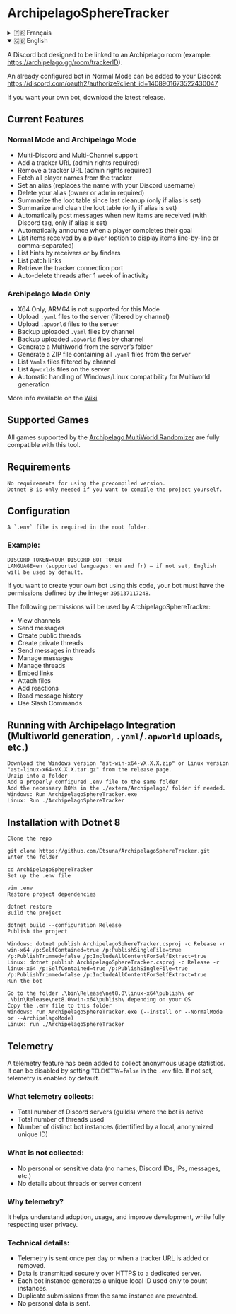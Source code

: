 # ArchipelagoSphereTracker 
<details>
<summary>🇫🇷 Français</summary>

Un bot Discord conçu pour être lié a la room pour Archipelago (Exemple : https://archipelago.gg/room/trackerID).

Un bot déjà configuré en Normal Mode peut être ajouté à votre discord : https://discord.com/oauth2/authorize?client_id=1408901673522430047

Si vous voulez votre propre bot, téléchargez la dernière release.

## Fonctionnalités Actuelles
### Mode Normal et Mode Archipelago
* Multi-Discord et Multi-Channel
* Ajouter une URL (Droits d'admin requis)
* Supprimer une URL (Droits d'admin requis)
* Récupérer tous les noms depuis le tracker
* Définir un alias (remplace le nom par celui sur Discord)
* Supprimer son propre alias (Propriétaire et Admin requis)
* Récapituler la table de loot des objets depuis le dernier récapitulatif et nettoyage (uniquement si un alias a été créé).
* Récapituler et nettoyer la table de loot des objets (uniquement si un alias a été créé).
* Envoyer automatiquement des messages concernant les nouveaux objets lootés sur Discord (avec le tag Discord, uniquement si un alias a été créé).
* Envoyer automatiquement un message quand un joueur complète son objectif.
* Lister les items reçus par le nom du joueur (avec l'option d'affichage en retour à la ligne pour chaque item ou séparés par une virgule).
* Lister les hints par receivers ou par finders.
* Lister le lien des Patchs.
* Récupérer le port de connexion.
* Suppression automatique du fil après 1 semaine d'inactivité.

### Mode Archipelago Seulement
* ARM64 n'est pas supporté avec ce mode.
* Envoyer des `.yamls` au server filtré par le channel.
* Envoyer des `.apworld` au server.
* Backup des `.yamls` envoyés au channel
* Backup des `.apwrolds` envoyés au channel
* Générer à partir du dossier du server un Multiworld.
* Générer à partir du server une fichier Zip contenant tous les `.yamls` compris dans le Zip.
* Lister les `Yamls` filtré par le channel.
* Lister les `Apworlds` présent dans le server.
* Gestion automatique de la compatibilité Windows et Linux pour la generation des Multiworld.


Pour plus d'info, voir le [Wiki](https://github.com/Etsuna/ArchipelagoSphereTracker/wiki)

## Jeux Pris en Charge
Tous les jeux pris en charge par le Randomizer MultiWorld [Archipelago](https://github.com/ArchipelagoMW/Archipelago) sont compatibles et ont une compatibilité MultiWorld complète entre eux.

## Prérequis
```
Aucun prérequis n’est nécessaire pour utiliser la version précompilée.
Dotnet 8 est requis uniquement si vous souhaitez compiler le projet vous-même.
```

## Configuration
Un fichier `.env` est nécessaire dans le répertoire principal du dépôt.

### Exemple de Configuration :
```
DISCORD_TOKEN=YOUR_DISCORD_BOT_TOKEN
LANGUAGE=fr (langues supportées : en et fr) — si non défini, l’anglais sera utilisé par défaut.
```

Si vous souhaitez créer votre propre bot Discord en utilisant le code de ce dépôt, votre bot aura besoin des permissions définies par l'entier `395137117248`.

Les permissions suivantes seront accordées à ArchipelagoSphereTracker :
* Voir les salons  
* Envoyer des messages
* Créer des fils publics
* Créer des fils privés  
* Envoyer des messages dans les threads  
* Gérer les messages
* Gérer les fils  
* Intégrer des liens  
* Joindre des fichiers  
* Ajouter des réactions  
* Lire l’historique des messages
* Utiliser des commands slash

## Execution avec l'intégration d'Archipelago (Génération de multiworld, envoi de yamls/apworlds, etc)
```
Téléchargez la version Windows "ast-win-x64-vX.X.X.zip" ou Linux "ast-linux-x64-vX.X.X.tar.gz" depuis la page des releases.
Décompressez dans un dossier
Ajoutez dans la même répertoire le fichier .env correctement configuré
Ajoutez dans le dossier ./extern/Archipelago/ les roms necessaires si besoin
Windows: Executez le programme ArchipelagoSphereTracker.exe
Linux: Executez le programme ./ArchipelagoSphereTracker
```

## Installation avec Dotnet 8
```
# Clonez le dépôt
git clone https://github.com/Etsuna/ArchipelagoSphereTracker.git

# Entrez dans le répertoire
cd ArchipelagoSphereTracker

# Configurez votre fichier .env
vim .env

# Restaurez le projet
dotnet restore

# Compilez le projet
dotnet build --configuration Release

# Publishez le projet
Windows x64 : dotnet publish ArchipelagoSphereTracker.csproj -c Release -r win-x64 /p:SelfContained=true /p:PublishSingleFile=true /p:PublishTrimmed=false /p:IncludeAllContentForSelfExtract=true
linux x64: dotnet publish ArchipelagoSphereTracker.csproj -c Release -r linux-x64 /p:SelfContained=true /p:PublishSingleFile=true /p:PublishTrimmed=false /p:IncludeAllContentForSelfExtract=true
Windows arm64 : dotnet publish ArchipelagoSphereTracker.csproj -c Release -r win-arm64 /p:SelfContained=true /p:PublishSingleFile=true /p:PublishTrimmed=false /p:IncludeAllContentForSelfExtract=true
linux arm64: dotnet publish ArchipelagoSphereTracker.csproj -c Release -r linux-arm64 /p:SelfContained=true /p:PublishSingleFile=true /p:PublishTrimmed=false /p:IncludeAllContentForSelfExtract=true

# Lancez le bot
Allez dans le dossier .\bin\Release\net8.0\linux-x64\publish\ ou .\bin\Release\net8.0\win-x64\publish\ selon votre OS
Copiez le fichier .env dans ce dossier
Windows: exécutez ArchipelagoSphereTracker.exe (--install ou --NormalMode ou --ArchipelagoMode)
Linux: exécutez ./ArchipelagoSphereTracker
```

## Télémétrie
Une fonctionnalité de télémétrie a été ajoutée pour collecter des statistiques d’usage anonymes du programme.
Elle peut être désactivée en ajoutant dans le `.env` le paramètre `TELEMETRY=false`. Si non défini, la télémétrie est activée par défaut.

Que collecte la télémétrie ?
* Le nombre total de serveurs Discord (guilds) où le programme est actif
* Le nombre total de fils utilisés
* Le nombre d’instances distinctes du programme en fonctionnement (identifiées par un identifiant unique local, anonymisé)

Ce qui n’est pas collecté :
* Aucune donnée personnelle ou sensible (pas de noms, IDs Discord, IP, messages, etc.)
* Aucun détail sur les fils ou contenus des serveurs

## Pourquoi cette télémétrie ?

Elle permet de mieux comprendre l’adoption du programme, d’évaluer son utilisation, et d’améliorer son développement, tout en respectant la vie privée des utilisateurs.

## Fonctionnement technique

* La télémétrie est envoyée automatiquement une fois par jour ou à chaque fois qu'une URL d'un Room est ajoutée ou supprimée depuis chaque instance.
* Les données sont transmises de façon sécurisée via HTTPS vers un serveur dédié.
* Chaque instance génère localement un identifiant unique non personnel utilisé pour compter les programmes distincts.
* Un mécanisme évite les envois multiples par jour depuis une même instance.
* Aucune donnée personnelle n’est envoyée.


</details>

<details open>
<summary>🇬🇧 English</summary>

A Discord bot designed to be linked to an Archipelago room (example: https://archipelago.gg/room/trackerID).

An already configured bot in Normal Mode can be added to your Discord: https://discord.com/oauth2/authorize?client_id=1408901673522430047

If you want your own bot, download the latest release.

## Current Features
### Normal Mode and Archipelago Mode
* Multi-Discord and Multi-Channel support  
* Add a tracker URL (admin rights required)  
* Remove a tracker URL (admin rights required)  
* Fetch all player names from the tracker  
* Set an alias (replaces the name with your Discord username)  
* Delete your alias (owner or admin required)  
* Summarize the loot table since last cleanup (only if alias is set)  
* Summarize and clean the loot table (only if alias is set)  
* Automatically post messages when new items are received (with Discord tag, only if alias is set)  
* Automatically announce when a player completes their goal  
* List items received by a player (option to display items line-by-line or comma-separated)  
* List hints by receivers or by finders  
* List patch links  
* Retrieve the tracker connection port  
* Auto-delete threads after 1 week of inactivity  

### Archipelago Mode Only
* X64 Only, ARM64 is not supported for this Mode
* Upload `.yaml` files to the server (filtered by channel)  
* Upload `.apworld` files to the server  
* Backup uploaded `.yaml` files by channel  
* Backup uploaded `.apworld` files by channel  
* Generate a Multiworld from the server’s folder  
* Generate a ZIP file containing all `.yaml` files from the server  
* List `Yamls` files filtered by channel  
* List `Apworlds` files on the server  
* Automatic handling of Windows/Linux compatibility for Multiworld generation


More info available on the [Wiki](https://github.com/Etsuna/ArchipelagoSphereTracker/wiki)

## Supported Games
All games supported by the [Archipelago MultiWorld Randomizer](https://github.com/ArchipelagoMW/Archipelago) are fully compatible with this tool.

## Requirements
```
No requirements for using the precompiled version.
Dotnet 8 is only needed if you want to compile the project yourself.
```
## Configuration
```
A `.env` file is required in the root folder.
```

### Example:
```
DISCORD_TOKEN=YOUR_DISCORD_BOT_TOKEN
LANGUAGE=en (supported languages: en and fr) — if not set, English will be used by default.
```

If you want to create your own bot using this code, your bot must have the permissions defined by the integer `395137117248`.

The following permissions will be used by ArchipelagoSphereTracker:
* View channels  
* Send messages  
* Create public threads  
* Create private threads  
* Send messages in threads  
* Manage messages  
* Manage threads  
* Embed links  
* Attach files  
* Add reactions  
* Read message history 
* Use Slash Commands

## Running with Archipelago Integration (Multiworld generation, `.yaml`/`.apworld` uploads, etc.)
```
Download the Windows version "ast-win-x64-vX.X.X.zip" or Linux version "ast-linux-x64-vX.X.X.tar.gz" from the release page.
Unzip into a folder
Add a properly configured .env file to the same folder
Add the necessary ROMs in the ./extern/Archipelago/ folder if needed.
Windows: Run ArchipelagoSphereTracker.exe
Linux: Run ./ArchipelagoSphereTracker
```

## Installation with Dotnet 8
```
Clone the repo

git clone https://github.com/Etsuna/ArchipelagoSphereTracker.git
Enter the folder

cd ArchipelagoSphereTracker
Set up the .env file

vim .env
Restore project dependencies

dotnet restore
Build the project

dotnet build --configuration Release
Publish the project

Windows: dotnet publish ArchipelagoSphereTracker.csproj -c Release -r win-x64 /p:SelfContained=true /p:PublishSingleFile=true /p:PublishTrimmed=false /p:IncludeAllContentForSelfExtract=true
Linux: dotnet publish ArchipelagoSphereTracker.csproj -c Release -r linux-x64 /p:SelfContained=true /p:PublishSingleFile=true /p:PublishTrimmed=false /p:IncludeAllContentForSelfExtract=true
Run the bot

Go to the folder .\bin\Release\net8.0\linux-x64\publish\ or .\bin\Release\net8.0\win-x64\publish\ depending on your OS
Copy the .env file to this folder
Windows: run ArchipelagoSphereTracker.exe (--install or --NormalMode or --ArchipelagoMode)
Linux: run ./ArchipelagoSphereTracker
```

## Telemetry
A telemetry feature has been added to collect anonymous usage statistics.  
It can be disabled by setting `TELEMETRY=false` in the `.env` file. If not set, telemetry is enabled by default.

### What telemetry collects:
* Total number of Discord servers (guilds) where the bot is active  
* Total number of threads used  
* Number of distinct bot instances (identified by a local, anonymized unique ID)  

### What is **not** collected:
* No personal or sensitive data (no names, Discord IDs, IPs, messages, etc.)  
* No details about threads or server content  

### Why telemetry?
It helps understand adoption, usage, and improve development, while fully respecting user privacy.

### Technical details:
* Telemetry is sent once per day or when a tracker URL is added or removed.  
* Data is transmitted securely over HTTPS to a dedicated server.  
* Each bot instance generates a unique local ID used only to count instances.  
* Duplicate submissions from the same instance are prevented.  
* No personal data is sent.
</details>

